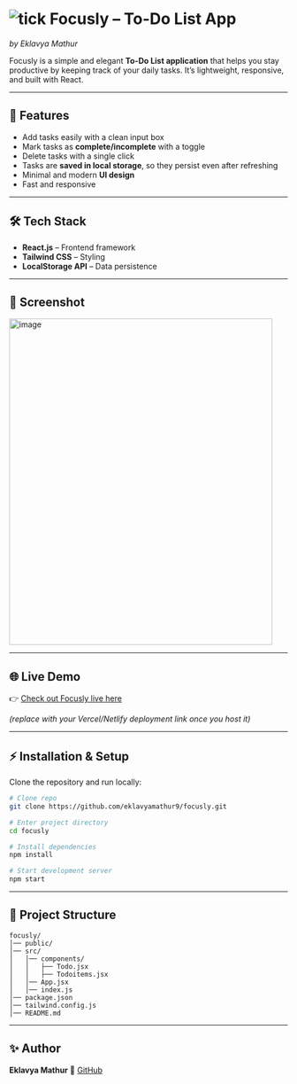 # ![tick](https://github.com/user-attachments/assets/2638aec9-16fe-481f-b1c7-95c54be9e0ca) Focusly – To-Do List App

*by Eklavya Mathur*

Focusly is a simple and elegant **To-Do List application** that helps you stay productive by keeping track of your daily tasks. It’s lightweight, responsive, and built with React.

---

## 🚀 Features

* Add tasks easily with a clean input box
* Mark tasks as **complete/incomplete** with a toggle
* Delete tasks with a single click
* Tasks are **saved in local storage**, so they persist even after refreshing
* Minimal and modern **UI design**
* Fast and responsive

---

## 🛠️ Tech Stack

* **React.js** – Frontend framework
* **Tailwind CSS** – Styling
* **LocalStorage API** – Data persistence

---

## 📸 Screenshot

<img width="476" height="589" alt="image" src="https://github.com/user-attachments/assets/09ed05e6-93a6-45f7-8276-fad1d8149804" />


---

## 🌐 Live Demo

👉 [Check out Focusly live here](https://focusly-three.vercel.app/)

*(replace with your Vercel/Netlify deployment link once you host it)*

---

## ⚡ Installation & Setup

Clone the repository and run locally:

```bash
# Clone repo
git clone https://github.com/eklavyamathur9/focusly.git  

# Enter project directory
cd focusly  

# Install dependencies
npm install  

# Start development server
npm start
```

---

## 📂 Project Structure

```
focusly/
│── public/
│── src/
│   │── components/
│   │   ├── Todo.jsx
│   │   ├── Todoitems.jsx
│   │── App.jsx
│   │── index.js
│── package.json
│── tailwind.config.js
│── README.md
```

---

## ✨ Author

**Eklavya Mathur**
🔗 [GitHub](https://github.com/eklavyamathur9)
